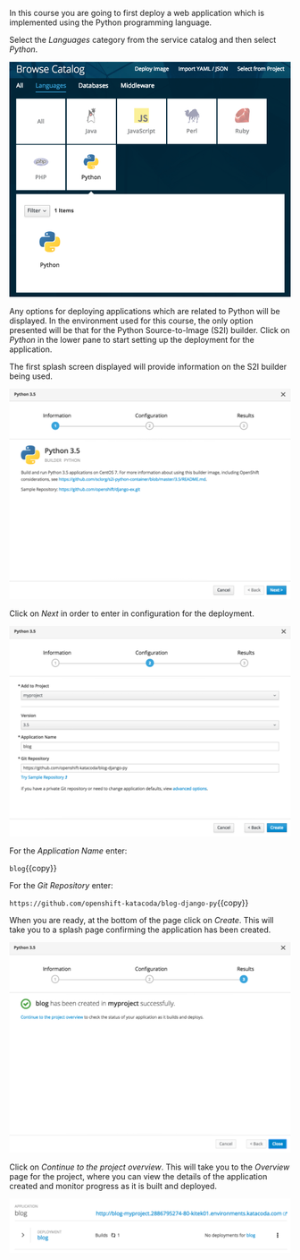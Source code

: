 In this course you are going to first deploy a web application which is implemented using the Python programming language.

Select the _Languages_ category from the service catalog and then select _Python_.

![Available Languages](../../assets/intro-openshift/service-binding/02-python-language-category.png)

Any options for deploying applications which are related to Python will be displayed. In the environment used for this course, the only option presented will be that for the Python Source-to-Image (S2I) builder. Click on _Python_ in the lower pane to start setting up the deployment for the application.

The first splash screen displayed will provide information on the S2I builder being used.

![Builder Information](../../assets/intro-openshift/service-binding/02-builder-information.png)

Click on _Next_ in order to enter in configuration for the deployment.

![Deployment Configuration](../../assets/intro-openshift/service-binding/02-deployment-configuration.png)

For the _Application Name_ enter:

`blog`{{copy}}

For the _Git Repository_ enter:

`https://github.com/openshift-katacoda/blog-django-py`{{copy}}

When you are ready, at the bottom of the page click on _Create_. This will take you to a splash page confirming the application has been created.

![Application Created](../../assets/intro-openshift/service-binding/02-application-created.png)

Click on _Continue to the project overview_. This will take you to the _Overview_ page for the project, where you can view the details of the application created and monitor progress as it is built and deployed.

![Application Overview](../../assets/intro-openshift/service-binding/02-build-in-progress.png)
